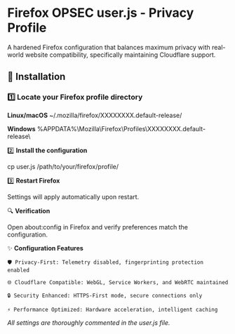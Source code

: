 # Firefox OPSEC user.js - Privacy Profile

A hardened Firefox configuration that balances maximum privacy with real-world website compatibility, specifically maintaining Cloudflare support.


## 🚀 Installation


### 1️⃣ **Locate your Firefox profile directory**

**Linux/macOS**
~/.mozilla/firefox/XXXXXXXX.default-release/

**Windows**
%APPDATA%\Mozilla\Firefox\Profiles\XXXXXXXX.default-release\


2️⃣ **Install the configuration**

cp user.js /path/to/your/firefox/profile/


3️⃣  **Restart Firefox**

Settings will apply automatically upon restart.


🔍 **Verification**

Open about:config in Firefox and verify preferences match the configuration.


✨ **Configuration Features**

    🛡️ Privacy-First: Telemetry disabled, fingerprinting protection enabled

    🌐 Cloudflare Compatible: WebGL, Service Workers, and WebRTC maintained

    🔒 Security Enhanced: HTTPS-First mode, secure connections only

    ⚡ Performance Optimized: Hardware acceleration, intelligent caching


*All settings are thoroughly commented in the user.js file.*
